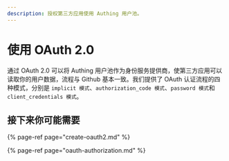 ```yaml
---
description: 授权第三方应用使用 Authing 用户池。
---
```


# 使用 OAuth 2.0

通过 OAuth 2.0 可以将 Authing 用户池作为身份服务提供商，使第三方应用可以读取你的用户数据，流程与 Github 基本一致。我们提供了 OAuth 认证流程的四种模式，分别是 `implicit 模式`、`authorization_code 模式`、`password 模式`和 `client_credentials 模式`。

## 接下来你可能需要

{% page-ref page="create-oauth2.md" %}

{% page-ref page="oauth-authorization.md" %}

